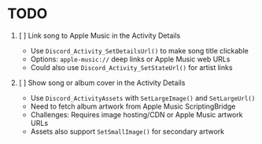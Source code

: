 # TODO

1. [ ] Link song to Apple Music in the Activity Details
   - Use `Discord_Activity_SetDetailsUrl()` to make song title clickable
   - Options: `apple-music://` deep links or Apple Music web URLs
   - Could also use `Discord_Activity_SetStateUrl()` for artist links

2. [ ] Show song or album cover in the Activity Details
   - Use `Discord_ActivityAssets` with `SetLargeImage()` and `SetLargeUrl()`
   - Need to fetch album artwork from Apple Music ScriptingBridge
   - Challenges: Requires image hosting/CDN or Apple Music artwork URLs
   - Assets also support `SetSmallImage()` for secondary artwork
